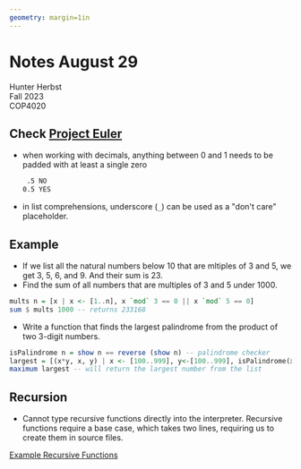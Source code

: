 ```yaml
---
geometry: margin=1in
---
```


# Notes August 29 #

Hunter Herbst  
Fall 2023  
COP4020  

## Check [Project Euler](https://projecteuler.net) ##

* when working with decimals, anything between 0 and 1 needs to be padded with at least a single zero

    ```txt
     .5 NO
    0.5 YES
    ```

* in list comprehensions, underscore (`_`) can be used as a "don't care" placeholder.

## Example ##

* If we list all the natural numbers below 10 that are mltiples of 3 and 5, we get 3, 5, 6, and 9. And their sum is 23.
* Find the sum of all numbers that are multiples of 3 and 5 under 1000.

```hs
mults n = [x | x <- [1..n], x `mod` 3 == 0 || x `mod` 5 == 0]
sum $ mults 1000 -- returns 233168
```

* Write a function that finds the largest palindrome from the product of two 3-digit numbers.

```hs
isPalindrome n = show n == reverse (show n) -- palindrome checker
largest = [(x*y, x, y) | x <- [100..999], y<-[100..999], isPalindrome(x*y)] -- generate list of 3-digit product palindromes and their factors
maximum largest -- will return the largest number from the list
```

## Recursion ##

* Cannot type recursive functions directly into the interpreter. Recursive functions require a base case, which takes two lines, requiring us to create them in source files.

[Example Recursive Functions](./8-29%20scripts/rec.hs)
